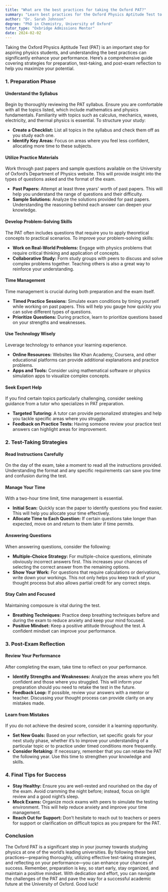```yaml
---
title: "What are the best practices for taking the Oxford PAT?"
summary: "Learn best practices for the Oxford Physics Aptitude Test to boost your performance with effective preparation, test-taking strategies, and reflection tips."
author: "Dr. Sarah Johnson"
degree: "PhD in Chemistry, University of Oxford"
tutor_type: "Oxbridge Admissions Mentor"
date: 2024-02-02
---
```


Taking the Oxford Physics Aptitude Test (PAT) is an important step for aspiring physics students, and understanding the best practices can significantly enhance your performance. Here’s a comprehensive guide covering strategies for preparation, test-taking, and post-exam reflection to help you maximize your potential.

### 1. Preparation Phase

#### Understand the Syllabus
Begin by thoroughly reviewing the PAT syllabus. Ensure you are comfortable with all the topics listed, which include mathematics and physics fundamentals. Familiarity with topics such as calculus, mechanics, waves, electricity, and thermal physics is essential. To structure your study:

- **Create a Checklist:** List all topics in the syllabus and check them off as you study each one.
- **Identify Key Areas:** Focus on areas where you feel less confident, allocating more time to these subjects.

#### Utilize Practice Materials
Work through past papers and sample questions available on the University of Oxford’s Department of Physics website. This will provide insight into the types of questions asked and the format of the exam.

- **Past Papers:** Attempt at least three years' worth of past papers. This will help you understand the range of questions and their difficulty.
- **Sample Solutions:** Analyze the solutions provided for past papers. Understanding the reasoning behind each answer can deepen your knowledge.

#### Develop Problem-Solving Skills
The PAT often includes questions that require you to apply theoretical concepts to practical scenarios. To improve your problem-solving skills:

- **Work on Real-World Problems:** Engage with physics problems that require critical thinking and application of concepts.
- **Collaborative Study:** Form study groups with peers to discuss and solve complex problems together. Teaching others is also a great way to reinforce your understanding.

#### Time Management
Time management is crucial during both preparation and the exam itself. 

- **Timed Practice Sessions:** Simulate exam conditions by timing yourself while working on past papers. This will help you gauge how quickly you can solve different types of questions.
- **Prioritize Questions:** During practice, learn to prioritize questions based on your strengths and weaknesses.

#### Use Technology Wisely
Leverage technology to enhance your learning experience.

- **Online Resources:** Websites like Khan Academy, Coursera, and other educational platforms can provide additional explanations and practice problems.
- **Apps and Tools:** Consider using mathematical software or physics simulation apps to visualize complex concepts.

#### Seek Expert Help
If you find certain topics particularly challenging, consider seeking guidance from a tutor who specializes in PAT preparation.

- **Targeted Tutoring:** A tutor can provide personalized strategies and help you tackle specific areas where you struggle.
- **Feedback on Practice Tests:** Having someone review your practice test answers can highlight areas for improvement.

### 2. Test-Taking Strategies

#### Read Instructions Carefully
On the day of the exam, take a moment to read all the instructions provided. Understanding the format and any specific requirements can save you time and confusion during the test.

#### Manage Your Time
With a two-hour time limit, time management is essential.

- **Initial Scan:** Quickly scan the paper to identify questions you find easier. This will help you allocate your time effectively.
- **Allocate Time to Each Question:** If certain questions take longer than expected, move on and return to them later if time permits.

#### Answering Questions
When answering questions, consider the following:

- **Multiple-Choice Strategy:** For multiple-choice questions, eliminate obviously incorrect answers first. This increases your chances of selecting the correct answer from the remaining options.
- **Show Your Work:** For questions that require calculations or derivations, write down your workings. This not only helps you keep track of your thought process but also allows partial credit for any correct steps.

#### Stay Calm and Focused
Maintaining composure is vital during the test.

- **Breathing Techniques:** Practice deep breathing techniques before and during the exam to reduce anxiety and keep your mind focused.
- **Positive Mindset:** Keep a positive attitude throughout the test. A confident mindset can improve your performance.

### 3. Post-Exam Reflection

#### Review Your Performance
After completing the exam, take time to reflect on your performance.

- **Identify Strengths and Weaknesses:** Analyze the areas where you felt confident and those where you struggled. This will inform your preparation should you need to retake the test in the future.
- **Feedback Loop:** If possible, review your answers with a mentor or teacher. Discussing your thought process can provide clarity on any mistakes made.

#### Learn from Mistakes
If you do not achieve the desired score, consider it a learning opportunity.

- **Set New Goals:** Based on your reflection, set specific goals for your next study phase, whether it’s to improve your understanding of a particular topic or to practice under timed conditions more frequently.
- **Consider Retaking:** If necessary, remember that you can retake the PAT the following year. Use this time to strengthen your knowledge and skills.

### 4. Final Tips for Success

- **Stay Healthy:** Ensure you are well-rested and nourished on the day of the exam. Avoid cramming the night before; instead, focus on light review and a good night’s sleep.
- **Mock Exams:** Organize mock exams with peers to simulate the testing environment. This will help reduce anxiety and improve your time management.
- **Reach Out for Support:** Don’t hesitate to reach out to teachers or peers for support or clarification on difficult topics as you prepare for the PAT.

### Conclusion

The Oxford PAT is a significant step in your journey towards studying physics at one of the world’s leading universities. By following these best practices—preparing thoroughly, utilizing effective test-taking strategies, and reflecting on your performance—you can enhance your chances of success. Remember, preparation is key, so start early, stay organized, and maintain a positive mindset. With dedication and effort, you can navigate the challenges of the PAT and pave the way for a successful academic future at the University of Oxford. Good luck!
    
